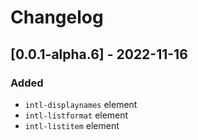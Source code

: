 # Changelog

## [0.0.1-alpha.6] - 2022-11-16

### Added

- `intl-displaynames` element
- `intl-listformat` element
- `intl-listitem` element